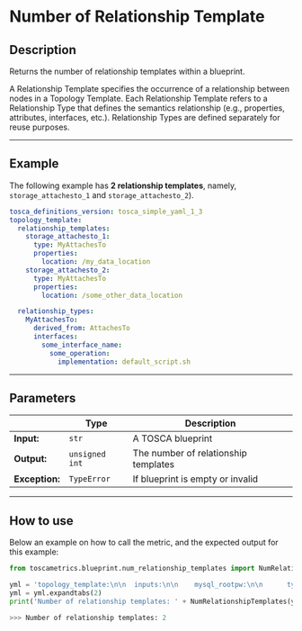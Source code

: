 # Number of Relationship Template

## Description

Returns the number of relationship templates within a blueprint. 

A Relationship Template specifies the occurrence of a relationship between nodes in a Topology Template. 
Each Relationship Template refers to a Relationship Type that defines the semantics relationship (e.g., properties, attributes, interfaces, etc.). 
Relationship Types are defined separately for reuse purposes.

---

## Example
The following example has **2 relationship templates**, namely, `storage_attachesto_1` and `storage_attachesto_2`).

``` yaml
tosca_definitions_version: tosca_simple_yaml_1_3
topology_template:
  relationship_templates:
    storage_attachesto_1:
      type: MyAttachesTo
      properties:
        location: /my_data_location
    storage_attachesto_2:
      type: MyAttachesTo
      properties:
        location: /some_other_data_location

  relationship_types:
    MyAttachesTo:
      derived_from: AttachesTo
      interfaces:
        some_interface_name:
          some_operation:
            implementation: default_script.sh
```

---

## Parameters


|   | **Type** | **Description** |
|---|---|---|
**Input:**| `str`| A TOSCA blueprint|
**Output:**| `unsigned int`| The number of relationship templates|
**Exception:**| `TypeError`| If blueprint is empty or invalid|

---

## How to use



Below an example on how to call the metric, and the expected output for this example:

```python
from toscametrics.blueprint.num_relationship_templates import NumRelationshipTemplates

yml = 'topology_template:\n\n  inputs:\n\n    mysql_rootpw:\n\n      type: string\n\n    mysql_port:\n\n      type: integer\n\n    # rest omitted here for brevity\n\n \n\n  node_templates:\n\n    db_server:\n\n      type: tosca.nodes.Compute\n\n      # rest omitted here for brevity\n\n \n\n    mysql:\n\n      type: tosca.nodes.DBMS.MySQL'
yml = yml.expandtabs(2)
print('Number of relationship templates: ' + NumRelationshipTemplates(yml).count())

>>> Number of relationship templates: 2
```